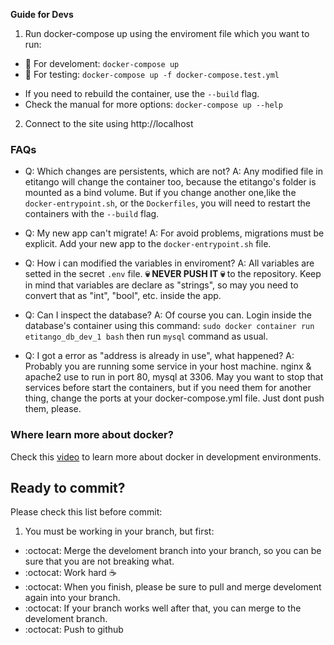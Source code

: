 **Guide for Devs**

1. Run docker-compose up using the enviroment file which you want to run:
  - :whale: For develoment: `docker-compose up`
  - :whale: For testing: `docker-compose up -f docker-compose.test.yml`
  * If you need to rebuild the container, use the `--build` flag.
  * Check the manual for more options: `docker-compose up --help`

2. Connect to the site using http://localhost

### FAQs

  * Q: Which changes are persistents, which are not?
    A: Any modified file in etitango will change the container too, because the etitango's folder is mounted as a bind volume. But if you change another one,like the `docker-entrypoint.sh`, or the `Dockerfiles`, you will need to restart the containers with the `--build` flag.

  * Q: My new app can't migrate!
    A: For avoid problems, migrations must be explicit. Add your new app to the `docker-entrypoint.sh` file.

  * Q: How i can modified the variables in enviroment?
    A: All variables are setted in the secret `.env` file. **:skull: NEVER PUSH IT :skull:** to the repository. Keep in mind that variables are declare as "strings", so may you need to convert that as "int", "bool", etc. inside the app.

  * Q: Can I inspect the database?
    A: Of course you can. Login inside the database's container using this command:
      `sudo docker container run etitango_db_dev_1 bash`
      then run `mysql` command as usual.

  * Q: I got a error as "address is already in use", what happened?
    A: Probably you are running some service in your host machine. nginx & apache2 use to run in port 80, mysql at 3306. May you want to stop that services before start the containers, but if you need them for another thing, change the ports at your docker-compose.yml file. Just dont push them, please. 

### Where learn more about docker?

Check this [video](https://www.youtube.com/watch?v=5z2kYFG3OfY&list=PLrb1e2Mp6N_tXQryuDVzOq4SLQKqVv1uz) to learn more about docker in development environments.

## Ready to commit?
Please check this list before commit:

1. You must be working in your branch, but first:
  - :octocat: Merge the develoment branch into your branch, so you can be sure that you are not breaking what.
  - :octocat: Work hard :coffee:
  - :octocat: When you finish, please be sure to pull and merge develoment again into your branch.
  - :octocat: If your branch works well after that, you can merge to the develoment branch.
  - :octocat: Push to github